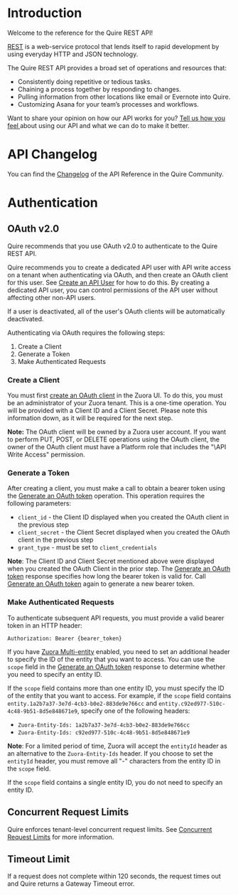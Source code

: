 # Introduction
Welcome to the reference for the Quire REST API!

<a href="http://en.wikipedia.org/wiki/REST_API" target="_blank">REST</a> is a web-service protocol that lends itself to rapid development by using everyday HTTP and JSON technology.

The Quire REST API provides a broad set of operations and resources that:

  * Consistently doing repetitive or tedious tasks.
  * Chaining a process together by responding to changes.
  * Pulling information from other locations like email or Evernote into Quire.
  * Customizing Asana for your team’s processes and workflows.

Want to share your opinion on how our API works for you? <a href="https://quire.io/w/Quire_Feedbacks" target="_blank">Tell us how you feel </a>about using our API and what we can do to make it better.

# API Changelog
You can find the <a href="https://github.com/quire-api/quire-api" target="_blank">Changelog</a> of the API Reference in the Quire Community.

# Authentication

## OAuth v2.0

Quire recommends that you use OAuth v2.0 to authenticate to the Quire REST API. 

Quire recommends you to create a dedicated API user with API write access on a tenant when authenticating via OAuth, and then create an OAuth client for this user. See <a href="https://knowledgecenter.zuora.com/CF_Users_and_Administrators/A_Administrator_Settings/Manage_Users/Create_an_API_User" target="_blank">Create an API User</a> for how to do this. By creating a dedicated API user, you can control permissions of the API user without affecting other non-API users.

If a user is deactivated, all of the user's OAuth clients will be automatically deactivated.

Authenticating via OAuth requires the following steps:
1. Create a Client
2. Generate a Token
3. Make Authenticated Requests

### Create a Client

You must first [create an OAuth client](https://knowledgecenter.zuora.com/CF_Users_and_Administrators/A_Administrator_Settings/Manage_Users#Create_an_OAuth_Client_for_a_User) in the Zuora UI. To do this, you must be an administrator of your Zuora tenant. This is a one-time operation. You will be provided with a Client ID and a Client Secret. Please note this information down, as it will be required for the next step.

**Note:** The OAuth client will be owned by a Zuora user account. If you want to perform PUT, POST, or DELETE operations using the OAuth client, the owner of the OAuth client must have a Platform role that includes the "\API Write Access" permission.

### Generate a Token

After creating a client, you must make a call to obtain a bearer token using the [Generate an OAuth token](https://www.zuora.com/developer/api-reference/#operation/createToken) operation. This operation requires the following parameters:
- `client_id` - the Client ID displayed when you created the OAuth client in the previous step
- `client_secret` - the Client Secret displayed when you created the OAuth client in the previous step
- `grant_type` - must be set to `client_credentials`

**Note**: The Client ID and Client Secret mentioned above were displayed when you created the OAuth Client in the prior step. The [Generate an OAuth token](https://www.zuora.com/developer/api-reference/#operation/createToken) response specifies how long the bearer token is valid for. Call [Generate an OAuth token](https://www.zuora.com/developer/api-reference/#operation/createToken) again to generate a new bearer token.

### Make Authenticated Requests

To authenticate subsequent API requests, you must provide a valid bearer token in an HTTP header:

`Authorization: Bearer {bearer_token}`

If you have [Zuora Multi-entity](https://www.zuora.com/developer/api-reference/#tag/Entities) enabled, you need to set an additional header to specify the ID of the entity that you want to access. You can use the `scope` field in the [Generate an OAuth token](https://www.zuora.com/developer/api-reference/#operation/createToken) response to determine whether you need to specify an entity ID.

If the `scope` field contains more than one entity ID, you must specify the ID of the entity that you want to access. For example, if the `scope` field contains `entity.1a2b7a37-3e7d-4cb3-b0e2-883de9e766cc` and `entity.c92ed977-510c-4c48-9b51-8d5e848671e9`, specify one of the following headers:
- `Zuora-Entity-Ids: 1a2b7a37-3e7d-4cb3-b0e2-883de9e766cc`
- `Zuora-Entity-Ids: c92ed977-510c-4c48-9b51-8d5e848671e9`

**Note**: For a limited period of time, Zuora will accept the `entityId` header as an alternative to the `Zuora-Entity-Ids` header. If you choose to set the `entityId` header, you must remove all "-" characters from the entity ID in the `scope` field.

If the `scope` field contains a single entity ID, you do not need to specify an entity ID.

## Concurrent Request Limits

Quire enforces tenant-level concurrent request limits. See <a href="https://knowledgecenter.zuora.com/BB_Introducing_Z_Business/Policies/Concurrent_Request_Limits" target="_blank">Concurrent Request Limits</a> for more information.

## Timeout Limit

If a request does not complete within 120 seconds, the request times out and Quire returns a Gateway Timeout error.
